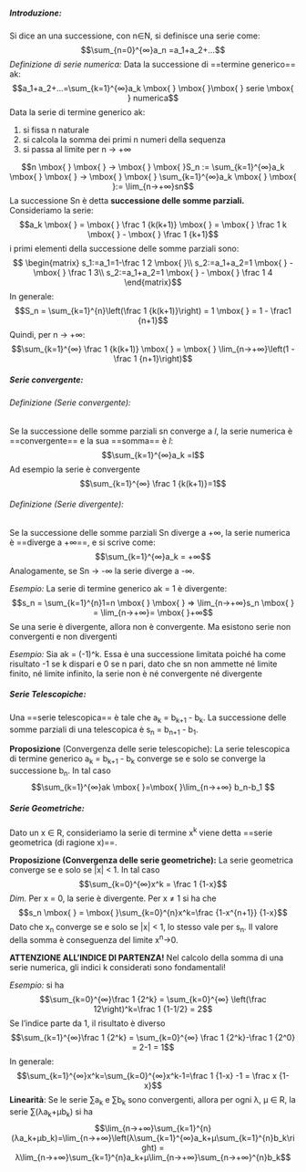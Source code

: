 ##### **Introduzione:**
Si dice an una successione, con n∈N, si definisce una serie come:
$$\sum_{n=0}^{∞}a_n =a_1+a_2+...$$
*Definizione di serie numerica:*
Data la successione di ==termine generico== ak:$$a_1+a_2+...=\sum_{k=1}^{∞}a_k \mbox{ } \mbox{ }\mbox{ } serie \mbox{ } numerica$$
Data la serie di termine generico ak:
1) si fissa n naturale
2) si calcola la somma dei primi n numeri della sequenza 
3) si passa al limite per n → +∞ 

$$n \mbox{ } \mbox{ } → \mbox{ } \mbox{ }S_n := \sum_{k=1}^{∞}a_k \mbox{ } \mbox{ } → \mbox{ } \mbox{ } \sum_{k=1}^{∞}a_k \mbox{ } \mbox{ }:= \lim_{n→+∞}sn$$
La successione Sn è detta **successione delle somme parziali.**
Consideriamo la serie: $$a_k \mbox{ } = \mbox{ } \frac 1 {k(k+1)} \mbox{ } = \mbox{ } \frac 1 k \mbox{ } - \mbox{ } \frac 1 {k+1}$$
i primi elementi della successione delle somme parziali sono:
$$
\begin{matrix}
s_1:=a_1=1-\frac 1 2 \mbox{ }\\
s_2:=a_1+a_2=1 \mbox{ } - \mbox{ } \frac 1 3\\
s_2:=a_1+a_2=1 \mbox{ } - \mbox{ } \frac 1 4
\end{matrix}$$
In generale:
$$S_n = \sum_{k=1}^{n}\left(\frac 1 {k(k+1)}\right) = 1 \mbox{ } = 1 - \frac1 {n+1}$$
Quindi, per n → +∞:
$$\sum_{k=1}^{∞} \frac 1 {k(k+1)} \mbox{ } = \mbox{ } \lim_{n→+∞}\left(1 - \frac 1 {n+1}\right)$$
##### **Serie convergente:**
###### Definizione (Serie convergente):
Se la successione delle somme parziali sn converge a *l*, la serie numerica è ==convergente== e la sua ==somma== è *l*: $$\sum_{k=1}^{∞}a_k =l$$
Ad esempio la serie è convergente$$\sum_{k=1}^{∞} \frac 1 {k(k+1)}=1$$
###### Definizione (Serie divergente):
Se la successione delle somme parziali Sn diverge a +∞, la serie numerica è ==diverge a +∞==, e si scrive come: $$\sum_{k=1}^{∞}a_k = +∞$$
Analogamente, se Sn → -∞ la serie diverge a -∞.

*Esempio:* La serie di termine generico ak = 1 è divergente:
$$s_n = \sum_{k=1}^{n}1=n \mbox{ } \mbox{ } ⇒ \lim_{n→+∞}s_n \mbox{ } = \lim_{n→+∞}= \mbox{ }+∞$$
Se una serie è divergente, allora non è convergente. Ma esistono serie non convergenti e non divergenti

*Esempio:* Sia ak = (-1)^k. Essa è una successione limitata poiché ha come risultato -1 se k dispari e 0 se n pari, dato che sn non ammette né limite finito, né limite infinito, la serie non è né convergente né divergente

##### **Serie Telescopiche**:
Una ==serie telescopica== è tale che a<sub>k</sub> = b<sub>k+1</sub> - b<sub>k</sub>. La successione delle somme parziali di una telescopica è s<sub>n</sub> = b<sub>n+1</sub> - b<sub>1</sub>. 

**Proposizione** (Convergenza delle serie telescopiche):
La serie telescopica di termine generico a<sub>k</sub> = b<sub>k+1</sub> - b<sub>k</sub> converge se e solo se converge la successione b<sub>n</sub>. In tal caso $$\sum_{k=1}^{∞}ak \mbox{ }=\mbox{ }\lim_{n→+∞} b_n-b_1
$$

##### **Serie Geometriche:**
Dato un x ∈ R, consideriamo la serie di termine x<sup>k</sup> viene detta ==serie geometrica (di ragione x)==.

**Proposizione (Convergenza delle serie geometriche):**
La serie geometrica converge se e solo se |x| < 1. In tal caso
$$\sum_{k=0}^{∞}x^k = \frac 1 {1-x}$$
*Dim.* Per x = 0, la serie è divergente. Per x ≠ 1 si ha che 
$$s_n \mbox{ } = \mbox{ }\sum_{k=0}^{n}x^k=\frac {1-x^{n+1}} {1-x}$$
Dato che x<sub>n</sub> converge se e solo se |x| < 1, lo stesso vale per s<sub>n</sub>. Il valore della somma è conseguenza del limite x<sup>n</sup>→0.

**ATTENZIONE ALL’INDICE DI PARTENZA!**
Nel calcolo della somma di una serie numerica, gli indici k considerati sono fondamentali!

*Esempio:* si ha $$\sum_{k=0}^{∞}\frac 1 {2^k} = \sum_{k=0}^{∞} \left(\frac 12\right)^k=\frac 1 {1-1/2} = 2$$
Se l’indice parte da 1, il risultato è diverso $$\sum_{k=1}^{∞}\frac 1 {2^k} = \sum_{k=0}^{∞} \frac 1 {2^k}-\frac 1 {2^0} = 2-1 = 1$$
In generale:
$$\sum_{k=1}^{∞}x^k=\sum_{k=0}^{∞}x^k-1=\frac 1 {1-x} -1 = \frac x {1-x}$$
**Linearità**:
Se le serie ∑a<sub>k</sub> e ∑b<sub>k</sub> sono convergenti, allora per ogni λ, μ ∈ R, la serie ∑(λa<sub>k</sub>+μb<sub>k</sub>) si ha 
$$\lim_{n→+∞}\sum_{k=1}^{n}(λa_k+μb_k)=\lim_{n→+∞}\left(λ\sum_{k=1}^{∞}a_k+μ\sum_{k=1}^{n}b_k\right) = λ\lim_{n→+∞}\sum_{k=1}^{n}a_k+μ\lim_{n→+∞}\sum_{n→+∞}^{n}b_k$$
